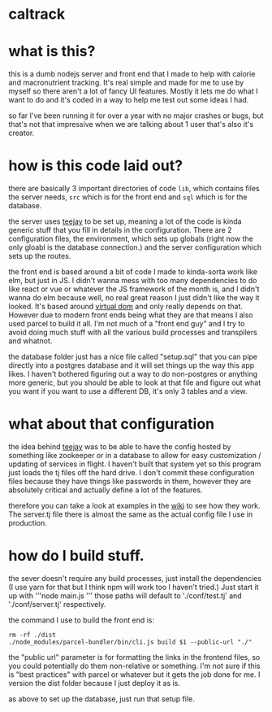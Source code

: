 caltrack
========

# what is this?

this is a dumb nodejs server and front end that I made to help with calorie and macronutrient tracking. It's real simple and made for me to use by myself so there aren't a lot of fancy UI features. Mostly it lets me do what I want to do and it's coded in a way to help me test out some ideas I had.

so far I've been running it for over a year with no major crashes or bugs, but that's not that impressive when we are talking about 1 user that's also it's creator.


# how is this code laid out?

there are basically 3 important directories of code `lib`, which contains files the server needs, `src` which is for the front end and `sql` which is for the database.

the server uses [teejay](https://github.com/SQUARE-WAVES/teejay) to be set up, meaning a lot of the code is kinda generic stuff that you fill in details in the configuration. There are 2 configuration files, the environment, which sets up globals (right now the only gloabl is the database connection.) and the server configuration which sets up the routes.

the front end is based around a bit of code I made to kinda-sorta work like elm, but just in JS. I didn't wanna mess with too many dependencies to do like react or vue or whatever the JS framework of the month is, and I didn't wanna do elm because well, no real great reason I just didn't like the way it looked. It's based around [virtual dom](https://github.com/Matt-Esch/virtual-dom) and only really depends on that. However due to modern front ends being what they are that means I also used parcel to build it all. I'm not much of a "front end guy" and I try to avoid doing much stuff with all the various build processes and transpilers and whatnot.

the database folder just has a nice file called "setup.sql" that you can pipe directly into a postgres database and it will set things up the way this app likes. I haven't bothered figuring out a way to do non-postgres or anything more generic, but you should be able to look at that file and figure out what you want if you want to use a different DB, it's only 3 tables and a view.

# what about that configuration
the idea behind [teejay](https://github.com/SQUARE-WAVES/teejay) was to be able to have the config hosted by something like zookeeper or in a database to allow for easy customization / updating of services in flight. I haven't built that system yet so this program just loads the tj files off the hard drive. I don't commit these configuration files because they have things like passwords in them, however they are absolutely critical and actually define a lot of the features.

therefore you can take a look at examples in the [wiki](https://github.com/SQUARE-WAVES/caltrack/wiki) to see how they work. The server.tj file there is almost the same as the actual config file I use in production.


# how do I build stuff.

the sever doesn't require any build processes, just install the dependencies (I use yarn for that but I think npm will work too I haven't tried.) Just start it up with '''node main.js <env conf path> <server conf path>''' those paths will default to './conf/test.tj' and './conf/server.tj' respectively.

the command I use to build the front end is: 
```
rm -rf ./dist
./node_modules/parcel-bundler/bin/cli.js build $1 --public-url "./"
```

the "public url" parameter is for formatting the links in the frontend files, so you could potentially do them non-relative or something. I'm not sure if this is "best practices" with parcel or whatever but it gets the job done for me. I version the dist folder because I just deploy it as is.

as above to set up the database, just run that setup file.

